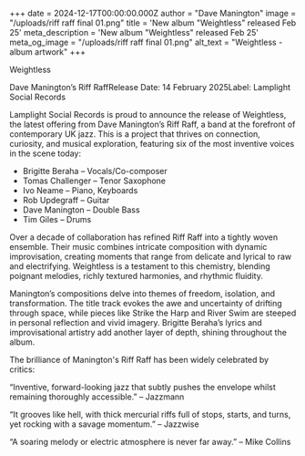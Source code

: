 +++
date = 2024-12-17T00:00:00.000Z
author = "Dave Manington"
image = "/uploads/riff raff final 01.png"
title = 'New album "Weightless" released Feb 25'
meta_description = 'New album "Weightless" released Feb 25'
meta_og_image = "/uploads/riff raff final 01.png"
alt_text = "Weightless - album artwork"
+++

Weightless

Dave Manington’s Riff RaffRelease Date: 14 February 2025Label: Lamplight Social Records

Lamplight Social Records is proud to announce the release of Weightless, the latest offering from Dave Manington’s Riff Raff, a band at the forefront of contemporary UK jazz. This is a project that thrives on connection, curiosity, and musical exploration, featuring six of the most inventive voices in the scene today:

* Brigitte Beraha – Vocals/Co-composer
* Tomas Challenger – Tenor Saxophone
* Ivo Neame – Piano, Keyboards
* Rob Updegraff – Guitar
* Dave Manington – Double Bass
* Tim Giles – Drums

Over a decade of collaboration has refined Riff Raff into a tightly woven ensemble. Their music combines intricate composition with dynamic improvisation, creating moments that range from delicate and lyrical to raw and electrifying. Weightless is a testament to this chemistry, blending poignant melodies, richly textured harmonies, and rhythmic fluidity.

Manington’s compositions delve into themes of freedom, isolation, and transformation. The title track evokes the awe and uncertainty of drifting through space, while pieces like Strike the Harp and River Swim are steeped in personal reflection and vivid imagery. Brigitte Beraha’s lyrics and improvisational artistry add another layer of depth, shining throughout the album.

The brilliance of Manington's Riff Raff has been widely celebrated by critics: 

“Inventive, forward-looking jazz that subtly pushes the envelope whilst remaining thoroughly accessible.” – Jazzmann

“It grooves like hell, with thick mercurial riffs full of stops, starts, and turns, yet rocking with a savage momentum.” – Jazzwise

“A soaring melody or electric atmosphere is never far away.” – Mike Collins
